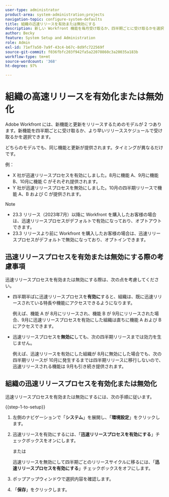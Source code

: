 ```yaml
---
user-type: administrator
product-area: system-administration;projects
navigation-topic: configure-system-defaults
title: 組織の迅速リリースを有効または無効にする
description: 新しい Workfront 機能を毎月受け取るか、四半期ごとに受け取るかを選択できます。
author: Becky
feature: System Setup and Administration
role: Admin
exl-id: 71ef7a50-7a9f-43c4-b67c-8d9fc722569f
source-git-commit: f036fbfc203f942fa5a22070860c3a20035a183b
workflow-type: tm+mt
source-wordcount: '368'
ht-degree: 97%

---
```


# 組織の高速リリースを有効化または無効化

Adobe Workfront には、新機能と更新をリリースするためのモデルが 2 つあります。新機能を四半期ごとに受け取るか、より早いリリーススケジュールで受け取るかを選択できます。

どちらのモデルでも、同じ機能と更新が提供されます。タイミングが異なるだけです。

例：

* X 社が迅速リリースプロセスを有効にしました。8月に機能 A、9月に機能 B、10月に機能 C がそれぞれ提供されます。
* Y 社が迅速リリースプロセスを無効にしました。10月の四半期リリースで機能 A、B および C が提供されます。

>[!NOTE]
>
>* 23.3 リリース（2023年7月）以降に Workfront を購入したお客様の場合は、迅速リリースプロセスがデフォルトで有効になっており、オプトアウトできます。
>* 23.3 リリースより前に Workfront を購入したお客様の場合は、迅速リリースプロセスがデフォルトで無効になっており、オプトインできます。

## 迅速リリースプロセスを有効または無効にする際の考慮事項

迅速リリースプロセスを有効または無効にする際は、次の点を考慮してください。

* 四半期半ばに迅速リリースプロセスを&#x200B;**有効に**&#x200B;すると、組織は、既に迅速リリースされている特長や機能にアクセスできるようになります。

  例えば、機能 A が 8月にリリースされ、機能 B が 9月にリリースされた場合、9月に迅速リリースプロセスを有効にした組織は直ちに機能 A および B にアクセスできます。

* 迅速リリースプロセスを&#x200B;**無効に**&#x200B;しても、次の四半期リリースまでは効力を生じません。

  例えば、迅速リリースを有効にした組織が 8月に無効にした場合でも、次の四半期リリースが 10月に発生するまでは四半期リリースに移行しないので、迅速リリースされる機能は 9月も引き続き提供されます。

## 組織の迅速リリースプロセスを有効化または無効化

迅速リリースプロセスを有効または無効にするには、次の手順に従います。

{{step-1-to-setup}}

1. 左側のナビゲーションで「**システム**」を展開し、「**環境設定**」をクリックします。
1. 迅速リリースを有効にするには、「**迅速リリースプロセスを有効にする**」チェックボックスをオンにします。

   または

   迅速リリースを無効にして四半期ごとのリリースサイクルに移るには、「**迅速リリースプロセスを有効にする**」チェックボックスをオフにします。

1. ポップアップウィンドウで選択内容を確認します。
1. 「**保存**」をクリックします。
